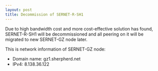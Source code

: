 ```yaml
---
layout: post
title: Decommission of SERNET-R-SH1
---
```

Due to high bandwidth cost and more cost-effective solution has found, SERNET-R-SH1 will be decommissioned and all peering on it will be migrated to new SERNET-GZ node later.

This is network information of SERNET-GZ node:
* Domain name: gz1.sherpherd.net
* IPv4: 8.138.36.122